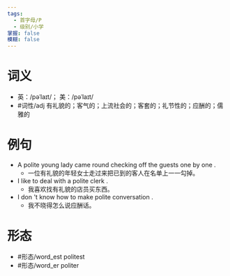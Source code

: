 ```yaml
---
tags:
  - 首字母/P
  - 级别/小学
掌握: false
模糊: false
---
```

# 词义
- 英：/pəˈlaɪt/； 美：/pəˈlaɪt/
- #词性/adj  有礼貌的；客气的；上流社会的；客套的；礼节性的；应酬的；儒雅的
# 例句
- A polite young lady came round checking off the guests one by one .
	- 一位有礼貌的年轻女士走过来把已到的客人在名单上一一勾掉。
- I like to deal with a polite clerk .
	- 我喜欢找有礼貌的店员买东西。
- I don 't know how to make polite conversation .
	- 我不晓得怎么说应酬话。
# 形态
- #形态/word_est politest
- #形态/word_er politer
